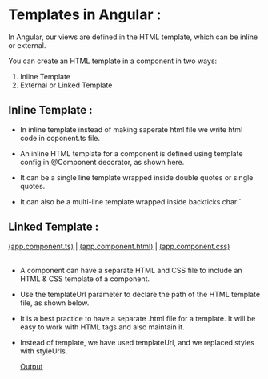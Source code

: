 # Templates in Angular :

In Angular, our views are defined in the HTML template, which can be inline or external.

You can create an HTML template in a component in two ways:

1) Inline Template
2) External or Linked Template



## Inline Template :

- In inline template instead of making saperate html file we write html code in coponent.ts file.

- An inline HTML template for a component is defined using template config in @Component decorator, as shown here. 

- It can be a single line template wrapped inside double quotes or single quotes. 

- It can also be a multi-line template wrapped inside backticks char `. 


## Linked Template : 
[(app.component.ts)](https://github.com/Girish-GAP/Angular/blob/main/Inline%26Linked_Template/src/app/app.component.ts)    |   [(app.component.html)](https://github.com/Girish-GAP/Angular/blob/main/Inline%26Linked_Template/src/app/app.component.html)   |    [(app.component.css)](https://github.com/Girish-GAP/Angular/blob/main/Inline%26Linked_Template/src/app/app.component.css) <br><br>             

- A component can have a separate HTML and CSS file to include an HTML & CSS template of a component.   
- Use the templateUrl parameter to declare the path of the HTML template file, as shown below.
- It is a best practice to have a separate .html file for a template. It will be easy to work with HTML tags and also maintain it.
- Instead of template, we have used templateUrl, and we replaced styles with styleUrls.

   [Output](https://github.com/Girish-GAP/Angular/blob/main/Inline%26Linked_Template/src/Output_Linked%20Template.png) 
